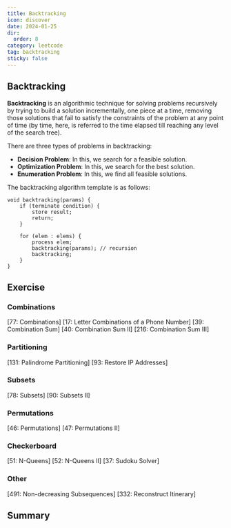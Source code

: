 ```yaml
---
title: Backtracking
icon: discover
date: 2024-01-25
dir:
  order: 8
category: leetcode
tag: backtracking
sticky: false
---
```


## Backtracking
**Backtracking** is an algorithmic technique for solving problems recursively by trying to build a solution incrementally, one piece at a time, removing those solutions that fail to satisfy the constraints of the problem at any point of time (by time, here, is referred to the time elapsed till reaching any level of the search tree).

There are three types of problems in backtracking:
- **Decision Problem**: In this, we search for a feasible solution.
- **Optimization Problem**: In this, we search for the best solution.
- **Enumeration Problem**: In this, we find all feasible solutions.

The backtracking algorithm template is as follows:
```text
void backtracking(params) {
    if (terminate condition) {
        store result;
        return;
    }

    for (elem : elems) {
        process elem;
        backtracking(params); // recursion
        backtracking;
    }
}
```


## Exercise
### Combinations
[77: Combinations]
[17: Letter Combinations of a Phone Number]
[39: Combination Sum]
[40: Combination Sum II]
[216: Combination Sum III]

### Partitioning
[131: Palindrome Partitioning]
[93: Restore IP Addresses]

### Subsets
[78: Subsets]
[90: Subsets II]

### Permutations
[46: Permutations]
[47: Permutations II]

### Checkerboard
[51: N-Queens]
[52: N-Queens II]
[37: Sudoku Solver]

### Other
[491: Non-decreasing Subsequences]
[332: Reconstruct Itinerary]


## Summary